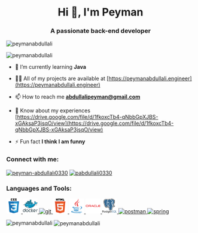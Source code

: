 <h1 align="center">Hi 👋, I'm Peyman</h1>
<h3 align="center">A passionate back-end developer</h3>

<p align="left"> <img src="https://komarev.com/ghpvc/?username=peymanabdullali&label=Profile%20views&color=0e75b6&style=flat" alt="peymanabdullali" /> </p>

<p align="left"> <img src="https://github-profile-trophy.vercel.app/?username=peymanabdullali" alt="peymanabdullali" /></a> </p>

- 🌱 I’m currently learning **Java**

- 👨‍💻 All of my projects are available at [https://peymanabdullali.engineer](https://peymanabdullali.engineer)

- 📫 How to reach me **abdullalipeyman@gmail.com**

- 📄 Know about my experiences [https://drive.google.com/file/d/1fkoxcTb4-qNbbGpXJBS-xGAksaP3jsqO/view](https://drive.google.com/file/d/1fkoxcTb4-qNbbGpXJBS-xGAksaP3jsqO/view)

- ⚡ Fun fact **I think I am funny**

<h3 align="left">Connect with me:</h3>
<p align="left">
<a href="https://linkedin.com/in/peyman-abdullalı0330" target="blank"><img align="center" src="https://raw.githubusercontent.com/rahuldkjain/github-profile-readme-generator/master/src/images/icons/Social/linked-in-alt.svg" alt="peyman-abdullalı0330" height="30" width="40" /></a>
<a href="https://www.hackerrank.com/pabdullali0330" target="blank"><img align="center" src="https://raw.githubusercontent.com/rahuldkjain/github-profile-readme-generator/master/src/images/icons/Social/hackerrank.svg" alt="pabdullali0330" height="30" width="40" /></a>
</p>

<h3 align="left">Languages and Tools:</h3>
<p align="left"> <a href="https://www.w3schools.com/css/" target="_blank" rel="noreferrer"> <img src="https://raw.githubusercontent.com/devicons/devicon/master/icons/css3/css3-original-wordmark.svg" alt="css3" width="40" height="40"/> </a> <a href="https://www.docker.com/" target="_blank" rel="noreferrer"> <img src="https://raw.githubusercontent.com/devicons/devicon/master/icons/docker/docker-original-wordmark.svg" alt="docker" width="40" height="40"/> </a> <a href="https://git-scm.com/" target="_blank" rel="noreferrer"> <img src="https://www.vectorlogo.zone/logos/git-scm/git-scm-icon.svg" alt="git" width="40" height="40"/> </a> <a href="https://www.w3.org/html/" target="_blank" rel="noreferrer"> <img src="https://raw.githubusercontent.com/devicons/devicon/master/icons/html5/html5-original-wordmark.svg" alt="html5" width="40" height="40"/> </a> <a href="https://www.java.com" target="_blank" rel="noreferrer"> <img src="https://raw.githubusercontent.com/devicons/devicon/master/icons/java/java-original.svg" alt="java" width="40" height="40"/> </a> <a href="https://www.oracle.com/" target="_blank" rel="noreferrer"> <img src="https://raw.githubusercontent.com/devicons/devicon/master/icons/oracle/oracle-original.svg" alt="oracle" width="40" height="40"/> </a> <a href="https://www.postgresql.org" target="_blank" rel="noreferrer"> <img src="https://raw.githubusercontent.com/devicons/devicon/master/icons/postgresql/postgresql-original-wordmark.svg" alt="postgresql" width="40" height="40"/> </a> <a href="https://postman.com" target="_blank" rel="noreferrer"> <img src="https://www.vectorlogo.zone/logos/getpostman/getpostman-icon.svg" alt="postman" width="40" height="40"/> </a> <a href="https://spring.io/" target="_blank" rel="noreferrer"> <img src="https://www.vectorlogo.zone/logos/springio/springio-icon.svg" alt="spring" width="40" height="40"/> </a> </p>

<p><img align="left" src="https://github-readme-stats.vercel.app/api/top-langs?username=peymanabdullali&show_icons=true&locale=en&layout=compact" alt="peymanabdullali" /></p>

<p>&nbsp;<img align="center" src="https://github-readme-stats.vercel.app/api?username=peymanabdullali&show_icons=true&locale=en" alt="peymanabdullali" /></p>
